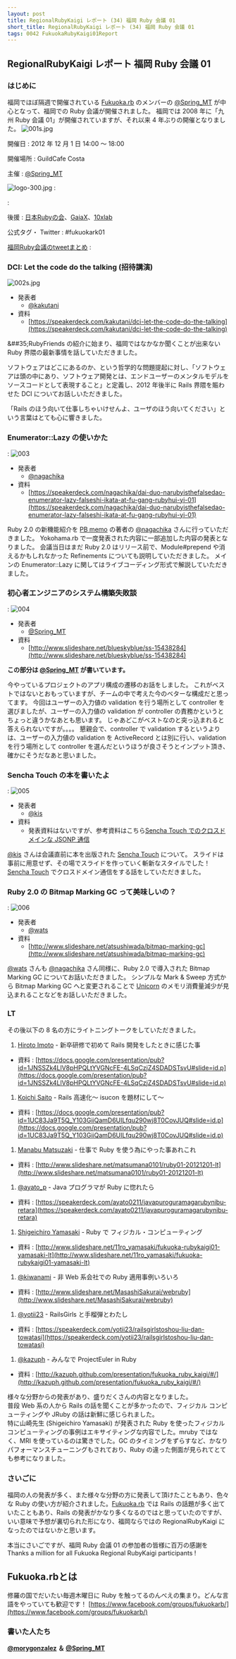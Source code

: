 ```yaml
---
layout: post
title: RegionalRubyKaigi レポート (34) 福岡 Ruby 会議 01
short_title: RegionalRubyKaigi レポート (34) 福岡 Ruby 会議 01
tags: 0042 FukuokaRubyKaigi01Report
---
```



## RegionalRubyKaigi レポート 福岡 Ruby 会議 01

### はじめに

福岡でほぼ隔週で開催されている [Fukuoka.rb](http://www.facebook.com/groups/fukuokarb/) のメンバーの [@Spring_MT](https://twitter.com/Spring_MT) が中心となって、福岡での Ruby 会議が開催されました。
福岡では 2008 年に「九州 Ruby 会議 01」が開催されていますが、それ以来 4 年ぶりの開催となりました。
![001s.jpg]({{site.baseurl}}/images/0042-FukuokaRubyKaigi01Report/001s.jpg)

開催日
:  2012 年 12 月 1 日 14:00 〜 18:00

開催場所
:  GuildCafe Costa

主催
:   [@Spring_MT](https://twitter.com/Spring_MT)

![logo-300.jpg]({{site.baseurl}}/images/0042-FukuokaRubyKaigi01Report/logo-300.jpg)
:  
<br />
: <br />

後援
:  [日本Rubyの会](http://ruby-no-kai.org/)、[GaiaX](http://www.gaiax.co.jp/jp/)、[10xlab](https://www.facebook.com/10xlab)

公式タグ・ Twitter
:   #fukuokark01 

[福岡Ruby会議のtweetまとめ](http://togetter.com/li/416276)
: 

### DCI: Let the code do the talking (招待講演)
![002s.jpg]({{site.baseurl}}/images/0042-FukuokaRubyKaigi01Report/002s.jpg)

* 発表者
  * [@kakutani](https://twitter.com/kakutani)
* 資料
  * [https://speakerdeck.com/kakutani/dci-let-the-code-do-the-talking](https://speakerdeck.com/kakutani/dci-let-the-code-do-the-talking)


&##35;RubyFriends の紹介に始まり、福岡ではなかなか聞くことが出来ない Ruby 界隈の最新事情を話していただきました。

ソフトウェアはどこにあるのか、という哲学的な問題提起に対し、「ソフトウェアは頭の中にあり、ソフトウェア開発とは、エンドユーザーのメンタルモデルをソースコードとして表現すること」と定義し、2012 年後半に Rails 界隈を賑わせた DCI についてお話しいただきました。

「Rails のほう向いて仕事しちゃいけせんよ、ユーザのほう向いてください」という言葉はとても心に響きました。

### Enumerator::Lazy の使いかた
: ![003](http://f367.oreoka.com/photos/269/medium.jpg)

* 発表者
  * [@nagachika](https://twitter.com/nagachika)
* 資料
  * [https://speakerdeck.com/nagachika/dai-duo-narubyisthefalsedao-enumerator-lazy-falseshi-ikata-at-fu-gang-rubyhui-yi-01](https://speakerdeck.com/nagachika/dai-duo-narubyisthefalsedao-enumerator-lazy-falseshi-ikata-at-fu-gang-rubyhui-yi-01)


Ruby 2.0 の新機能紹介を [PB memo](http://d.hatena.ne.jp/nagachika/) の著者の [@nagachika](https://twitter.com/nagachika) さんに行っていただきました。
Yokohama.rb で一度発表された内容に一部追加した内容の発表となりました。
会議当日はまだ Ruby 2.0 はリリース前で、Module#prepend や消えるかもしれなかった Refinements についても説明していただきました。
メインの Enumerator::Lazy に関してはライブコーディング形式で解説していただきました。

### 初心者エンジニアのシステム構築失敗談
: ![004](http://f367.oreoka.com/photos/275/medium.jpg)

* 発表者
  * [@Spring_MT](https://twitter.com/Spring_MT)
* 資料
  * [http://www.slideshare.net/blueskyblue/ss-15438284](http://www.slideshare.net/blueskyblue/ss-15438284)


__この部分は [@Spring_MT](https://twitter.com/Spring_MT) が書いています。__

今やっているプロジェクトのアプリ構成の遷移のお話をしました。
これがベストではないとおもっていますが、チームの中で考えた今のベターな構成だと思ってます。
今回はユーザーの入力値の validation を行う場所として controller を選びましたが、ユーザーの入力値の validation が controller の責務かというとちょっと違うかなあとも思います。
じゃあどこがベストなのと突っ込まれると答えられないですが。。。。
懇親会で、controller で validation するというよりは、ユーザーの入力値の validation を ActiveRecord とは別に行い、validation を行う場所として controller を選んだというほうが良さそうとインプット頂き、確かにそうだなあと思いました。

### Sencha Touch の本を書いたよ
: ![005](http://f367.oreoka.com/photos/278/medium.jpg)

* 発表者
  * [@kis](https://twitter.com/kis)
* 資料
  * 発表資料はないですが、参考資料はこちら[Sencha Touch でのクロスドメインな JSONP 通信](http://d.hatena.ne.jp/nowokay/20121203#1354560806)


[@kis](https://twitter.com/kis) さんは会議直前に本を出版された [Sencha Touch](http://www.sencha.com/products/touch) について。
スライドは事前に用意せず、その場でスライドを作っていく斬新なスタイルでした！
[Sencha Touch](http://www.sencha.com/products/touch) でクロスドメイン通信をする話をしていただきました。

### Ruby 2.0 の Bitmap Marking GC って美味しいの？
: ![006](http://f367.oreoka.com/photos/281/medium.jpg)

* 発表者
  * [@wats](https://twitter.com/wats)
* 資料
  * [http://www.slideshare.net/atsushiwada/bitmap-marking-gc](http://www.slideshare.net/atsushiwada/bitmap-marking-gc)


[@wats](https://twitter.com/wats) さんも [@nagachika](https://twitter.com/nagachika) さん同様に、Ruby 2.0 で導入された Bitmap Marking GC についてお話いただきました。
シンプルな Mark &amp; Sweep 方式から Bitmap Marking GC へと変更されることで [Unicorn](http://unicorn.bogomips.org/) のメモリ消費量減少が見込まれることなどをお話しいただきました。

### LT

その後以下の 8 名の方にライトニングトークをしていただきました。

1. [Hiroto Imoto](https://twitter.com/adarapata) - 新卒研修で初めて Rails 開発をしたときに感じた事
  * 資料 : [https://docs.google.com/presentation/pub?id=1JNSSZk4LlV8pHPQLtYVGNcFE-4LSqCzjZ4SDADSTsvU#slide=id.p](https://docs.google.com/presentation/pub?id=1JNSSZk4LlV8pHPQLtYVGNcFE-4LSqCzjZ4SDADSTsvU#slide=id.p)
1. [Koichi Saito](https://twitter.com/koichi222) - Rails 高速化〜 isucon を題材にして〜
  * 資料 : [https://docs.google.com/presentation/pub?id=1UC83Ja9T5Q_Y103GiiQamD6UILfqu290wj8T0CovJUQ#slide=id.p](https://docs.google.com/presentation/pub?id=1UC83Ja9T5Q_Y103GiiQamD6UILfqu290wj8T0CovJUQ#slide=id.p)
1. [Manabu Matsuzaki](https://twitter.com/matsumana) - 仕事で Ruby を使う為にやった事あれこれ
  * 資料 : [http://www.slideshare.net/matsumana0101/ruby01-20121201-lt](http://www.slideshare.net/matsumana0101/ruby01-20121201-lt)
1. [@ayato_p](https://twitter.com/ayato_p) - Java プログラマが Ruby に惚れたら
  * 資料 : [https://speakerdeck.com/ayato0211/javapuroguramagarubynibu-retara](https://speakerdeck.com/ayato0211/javapuroguramagarubynibu-retara)
1. [Shigeichiro Yamasaki](http://www.joho.fuk.kindai.ac.jp/faculty/yamasaki.html) - Ruby で フィジカル・コンピューティング
  * 資料 : [http://www.slideshare.net/11ro_yamasaki/fukuoka-rubykaigi01-yamasaki-lt](http://www.slideshare.net/11ro_yamasaki/fukuoka-rubykaigi01-yamasaki-lt)
1. [@kiwanami](https://twitter.com/kiwanami) - 非 Web 系会社での Ruby 適用事例いろいろ
  * 資料 : [http://www.slideshare.net/MasashiSakurai/webruby](http://www.slideshare.net/MasashiSakurai/webruby)
1. [@yotii23](https://twitter.com/yotii23) - RailsGirls と手榴弾とわたし
  * 資料 : [https://speakerdeck.com/yotii23/railsgirlstoshou-liu-dan-towatasi](https://speakerdeck.com/yotii23/railsgirlstoshou-liu-dan-towatasi)
1. [@kazuph](https://twitter.com/kazuph) - みんなで ProjectEuler in Ruby
  * 資料 : [http://kazuph.github.com/presentation/fukuoka_ruby_kaigi/#/](http://kazuph.github.com/presentation/fukuoka_ruby_kaigi/#/)


様々な分野からの発表があり、盛りだくさんの内容となりました。<br />
普段 Web 系の人から Rails の話を聞くことが多かったので、フィジカル コンピューティングや JRuby の話は新鮮に感じられました。<br />
特に山崎先生 (Shigeichiro Yamasaki) が発表された Ruby を使ったフィジカル コンピューティングの事例はエキサイティングな内容でした。mruby ではなく、MRI を使っているのは驚きでした。GC のタイミングをずらすなど、かなりパフォーマンスチューニングもされており、Ruby の違った側面が見られてとても参考になりました。

### さいごに

福岡の人の発表が多く、また様々な分野の方に発表して頂けたこともあり、色々な Ruby の使い方が紹介されました。[Fukuoka.rb](http://www.facebook.com/groups/fukuokarb/) では Rails の話題が多く出ていたこともあり、Rails の発表がかなり多くなるのではと思っていたのですが、いい意味で予想が裏切られた形になり、福岡ならではの RegionalRubyKaigi になったのではないかと思います。

本当にさいごですが、福岡 Ruby 会議 01 の参加者の皆様に百万の感謝を <br />
Thanks a million for all Fukuoka Regional RubyKaigi participants !

## Fukuoka.rbとは

修羅の国でだいたい毎週木曜日に Ruby を触ってるのんべえの集まり。どんな言語をやっていても歓迎です！
[https://www.facebook.com/groups/fukuokarb/](https://www.facebook.com/groups/fukuokarb/)

### 書いた人たち

__[@morygonzalez](https://twitter.com/morygonzalez) ＆ [@Spring_MT](https://twitter.com/Spring_MT)__


